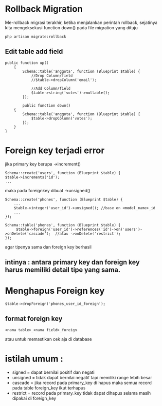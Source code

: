 # Rollback Migration
Me-rollback migrasi terakhir, ketika menjalankan perintah rollback, sejatinya kita mengeksekusi function down() pada file migration yang dituju
```
php artisan migrate:rollback
```

## Edit table add field
```
public function up()
    {
        Schema::table('anggota', function (Blueprint $table) {
            //Drop Column/field
            //$table->dropColumn('email');
            
            //Add Column/field
            $table->string('votes')->nullable(); 
        });
        
        public function down()
    {
        Schema::table('anggota', function (Blueprint $table) {
            $table->dropColumn('votes');
        });
    }
}
```

# Foreign key terjadi error

jika primary key berupa ->increment()
```
Schema::create('users', function (Blueprint $table) {
$table->increments('id');
...
```

maka pada foreignkey dibuat ->unsigned()
```
Schema::create('phones', function (Blueprint $table) {
    ...
    $table->integer('user_id')->unsigned(); //base on <model_name>_id
    ...
});
        
Schema::table('phones', function (Blueprint $table) {
     $table->foreign('user_id')->references('id')->on('users')->onDelete('cascade');  //atau ->onDelete('restrict');
});
```
agar tipenya sama dan foreign key berhasil


## intinya : antara primary key dan foreign key harus memiliki detail tipe yang sama.

# Menghapus Foreign key 
```
$table->dropForeign('phones_user_id_foreign');
```
## format foreign key 
```
<nama table>_<nama field>_foreign
```
atau untuk memastikan cek aja di database




# istilah umum :
- signed = dapat bernilai positif dan negati
- unsigned = tidak dapat bernilai negatif tapi memiliki range lebih besar
- cascade = jika record pada primary_key di hapus maka semua record pada table foreign_key ikut terhapus
- restrict = record pada primary_key tidak dapat dihapus selama masih dipakai di foreign_key
